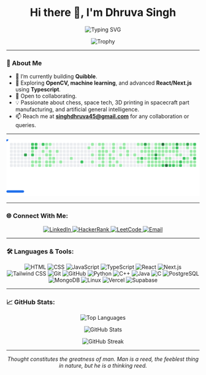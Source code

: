 <h1 align="center">Hi there 👋, I'm Dhruva Singh</h1>
<p align="center">
  <img src="https://readme-typing-svg.herokuapp.com?font=Fira+Code&size=22&duration=4000&pause=500&color=36CFC9&center=true&vCenter=true&width=440&lines=Welcome+to+my+GitHub!;Fullstack+Developer;Music+Producer;Chess+Enthusiast+%E2%99%9F;Building+Quibble+%F0%9F%8E%B6;Space+Tech+Innovator+%F0%9F%9A%80" alt="Typing SVG" />
</p>

<p align="center">
  <img src="https://github-profile-trophy.vercel.app/?username=dhruvasingh12&theme=gruvbox&margin-w=15&margin-h=15" alt="Trophy" />
</p>

---

### 🚀 About Me

- 🌟 I’m currently building **Quibble**.
- 🌱 Exploring **OpenCV, machine learning**, and advanced **React/Next.js** using **Typescript**.
- 🤝 Open to collaborating.
- 💡 Passionate about chess, space tech, 3D printing in spacecraft part manufacturing, and artificial general intelligence.
- 📫 Reach me at **singhdhruva45@gmail.com** for any collaboration or queries.

---

<p align="center">
  <picture>
    <source
      media="(prefers-color-scheme: dark)"
      srcset="https://raw.githubusercontent.com/DhruvaSingh12/DhruvaSingh12/github-breakout/images/breakout-dark.svg"
    />
    <source
      media="(prefers-color-scheme: light)"
      srcset="https://raw.githubusercontent.com/DhruvaSingh12/DhruvaSingh12/github-breakout/images/breakout-light.svg"
    />
    <img alt="Breakout Game" src="https://raw.githubusercontent.com/DhruvaSingh12/DhruvaSingh12/github-breakout/images/breakout-light.svg" />
  </picture>
</p>

---

### 🌐 Connect With Me:

<p align="center">
  <a href="https://linkedin.com/in/dhruva-singh-685001280" target="_blank">
    <img src="https://img.shields.io/badge/LinkedIn-0077B5?logo=linkedin&logoColor=white&style=for-the-badge" alt="LinkedIn" />
  </a>
  <a href="https://www.hackerrank.com/ds1271" target="_blank">
    <img src="https://img.shields.io/badge/HackerRank-00EA64?logo=hackerrank&logoColor=white&style=for-the-badge" alt="HackerRank" />
  </a>
  <a href="https://www.leetcode.com/dhruvasingh" target="_blank">
    <img src="https://img.shields.io/badge/LeetCode-FFA116?logo=leetcode&logoColor=white&style=for-the-badge" alt="LeetCode" />
  </a>
  <a href="mailto:singhdhruva45@gmail.com">
    <img src="https://img.shields.io/badge/Email-D14836?logo=gmail&logoColor=white&style=for-the-badge" alt="Email" />
  </a>
</p>

---

### 🛠️ Languages & Tools:

<p align="center">
  <img src="https://skillicons.dev/icons?i=html" title="HTML" alt="HTML" />
  <img src="https://skillicons.dev/icons?i=css" title="CSS" alt="CSS" />
  <img src="https://skillicons.dev/icons?i=js" title="JavaScript" alt="JavaScript" />
  <img src="https://skillicons.dev/icons?i=ts" title="TypeScript" alt="TypeScript" />
  <img src="https://skillicons.dev/icons?i=react" title="React" alt="React" />
  <img src="https://skillicons.dev/icons?i=nextjs" title="Next.js" alt="Next.js" />
  <img src="https://skillicons.dev/icons?i=tailwind" title="Tailwind CSS" alt="Tailwind CSS" />
  <img src="https://skillicons.dev/icons?i=git" title="Git" alt="Git" />
  <img src="https://skillicons.dev/icons?i=github" title="GitHub" alt="GitHub" />
  <img src="https://skillicons.dev/icons?i=python" title="Python" alt="Python" />
  <img src="https://skillicons.dev/icons?i=cpp" title="C++" alt="C++" />
  <img src="https://skillicons.dev/icons?i=java" title="Java" alt="Java" />
  <img src="https://skillicons.dev/icons?i=c" title="C" alt="C" />
  <img src="https://skillicons.dev/icons?i=postgresql" title="PostgreSQL" alt="PostgreSQL" />
  <img src="https://skillicons.dev/icons?i=mongodb" title="MongoDB" alt="MongoDB" />
  <img src="https://skillicons.dev/icons?i=linux" title="Linux" alt="Linux" />
  <img src="https://skillicons.dev/icons?i=vercel" title="Vercel" alt="Vercel" />
  <img src="https://skillicons.dev/icons?i=supabase" title="Supabase" alt="Supabase" />
</p>


---

### 📈 GitHub Stats:

<p align="center">
  <img src="https://github-readme-stats.vercel.app/api/top-langs?username=dhruvasingh12&show_icons=true&locale=en&layout=compact&theme=radical" alt="Top Languages" />
</p>

<p align="center">
  <img src="https://github-readme-stats.vercel.app/api?username=dhruvasingh12&show_icons=true&locale=en&theme=radical" alt="GitHub Stats" />
</p>

<p align="center">
  <img src="https://github-readme-streak-stats.herokuapp.com/?user=dhruvasingh12&theme=radical" alt="GitHub Streak" />
</p>


  ---

  <p align="center">
    <em>Thought constitutes the greatness of man. Man is a reed, the feeblest thing in nature, but he is a thinking reed.</em>
  </p>

